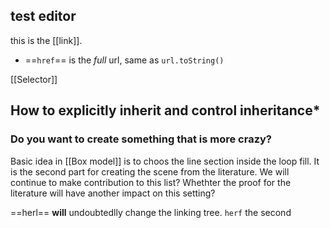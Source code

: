 ## test editor

this is the [[link]]. 
-   ==`href`== is the *full* url, same as `url.toString()`


[[Selector]]


## How to explicitly inherit and control inheritance*


### Do you want to create something that is more crazy?


Basic idea in [[Box model]] is to choos the line section inside the loop fill. It is the second part for creating the scene from the literature. We will continue to make contribution to this list?
Whethter the proof for the literature will have another impact on this setting? 

==herl== **will** undoubtedlly change the linking tree. `herf` the second 

